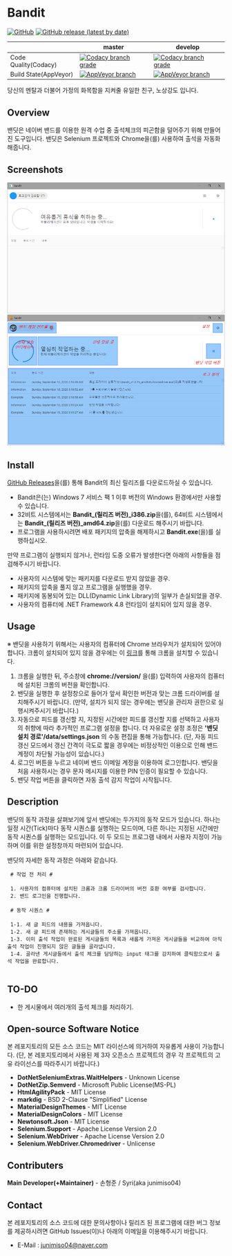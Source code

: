 # Bandit
[![GitHub](https://img.shields.io/github/license/junimiso04/Bandit?style=flat-square)](https://github.com/junimiso04/Bandit/blob/master/LICENSE)
[![GitHub release (latest by date)](https://img.shields.io/github/v/release/junimiso04/Bandit?logo=GitHub&logoColor=White&style=flat-square)](https://github.com/junimiso04/Bandit/releases)

| |master|develop|
|------|------|------|
|Code Quality(Codacy)|[![Codacy branch grade](https://img.shields.io/codacy/grade/b3afd7c34f1d4cc8a8e8092015731f92/master?logo=Codacy&logoColor=white&style=flat-square)](https://app.codacy.com/manual/junimiso04/Bandit/dashboard)|[![Codacy branch grade](https://img.shields.io/codacy/grade/b3afd7c34f1d4cc8a8e8092015731f92/develop?logo=Codacy&logoColor=white&style=flat-square)](https://app.codacy.com/manual/junimiso04/Bandit/dashboard)|
|Build State(AppVeyor)|[![AppVeyor branch](https://img.shields.io/appveyor/build/junimiso04/Bandit/master?logo=AppVeyor&logoColor=white&style=flat-square)](https://ci.appveyor.com/project/junimiso04/bandit)|[![AppVeyor branch](https://img.shields.io/appveyor/build/junimiso04/Bandit/develop?logo=AppVeyor&logoColor=white&style=flat-square)](https://ci.appveyor.com/project/junimiso04/bandit)|

당신의 멘탈과 더불어 가정의 화목함을 지켜줄 유일한 친구, 노상강도 입니다.

## Overview
밴딧은 네이버 밴드를 이용한 원격 수업 중 출석체크의 피곤함을 덜어주기 위해 만들어진 도구입니다. 밴딧은 Selenium 프로젝트와 Chrome을(를) 사용하여 출석을 자동화해줍니다.

## Screenshots
![Bandit](./image/bandit.png)
![Bandit](./image/guide.png)

## Install
[GitHub Releases](https://github.com/junimiso04/Bandit/releases)을(를) 통해 Bandit의 최신 릴리즈를 다운로드하실 수 있습니다.
 * Bandit은(는) Windows 7 서비스 팩 1 이후 버전의 Windows 환경에서만 사용할 수 있습니다.
 * 32비트 시스템에서는 **Bandit_(릴리즈 버전)_i386.zip**을(를), 64비트 시스템에서는 **Bandit_(릴리즈 버전)_amd64.zip**을(를) 다운로드 해주시기 바랍니다.
 * 프로그램을 사용하시려면 배포 패키지의 압축을 해제하시고 __Bandit.exe__(을)를 실행하십시오.
 
만약 프로그램이 실행되지 않거나, 런타임 도중 오류가 발생한다면 아래의 사항들을 점검해주시기 바랍니다.
 * 사용자의 시스템에 맞는 패키지를 다운로드 받지 않았을 경우.
 * 패키지의 압축을 풀지 않고 프로그램을 실행했을 경우.
 * 패키지에 동봉되어 있는 DLL(Dynamic Link Library)의 일부가 손실되었을 경우.
 * 사용자의 컴퓨터에 .NET Framework 4.8 런타임이 설치되어 있지 않을 경우.

## Usage
※ 밴딧을 사용하기 위해서는 사용자의 컴퓨터에 Chrome 브라우저가 설치되어 있어야합니다. 크롬이 설치되어 있지 않을 경우에는 이 [링크](https://www.google.com/intl/en/chrome/)를 통해 크롬을 설치할 수 있습니다.

1. 크롬을 실행한 뒤, 주소창에 __chrome://version/__ 을(를) 입력하여 사용자의 컴퓨터에 설치된 크롬의 버전을 확인합니다.
2. 밴딧을 실행한 후 설정창으로 들어가 앞서 확인한 버전과 맞는 크롬 드라이버를 설치해주시기 바랍니다. (만약, 설치가 되지 않는 경우에는 밴딧을 관리자 권한으로 실행시켜주시기 바랍니다.)
3. 자동으로 피드를 갱신할 지, 지정된 시간에만 피드를 갱신할 지를 선택하고 사용자의 취향에 따라 추가적인 프로그램 설정을 합니다. 더 자유로운 설정 조정은 __'밴딧 설치 경로'/data/settings.json__ 의 수동 편집을 통해 가능합니다. (단, 자동 피드 갱신 모드에서 갱신 간격이 극도로 짧을 경우에는 비정상적인 이용으로 인해 밴드 계정이 차단될 가능성이 있습니다.)
4. 로그인 버튼을 누르고 네이버 밴드 이메일 계정을 이용하여 로그인합니다. 밴딧을 처음 사용하시는 경우 문자 메시지를 이용한 PIN 인증이 필요할 수 있습니다.
5. 밴딧 작업 버튼을 클릭하면 자동 출석 감지 작업이 시작됩니다.



## Description
밴딧의 동작 과정을 살펴보기에 앞서 밴딧에는 두가지의 동작 모드가 있습니다. 하나는 일정 시간(Tick)마다 동작 시퀀스를 실행하는 모드이며, 다른 하나는 지정된 시간에만 동작 시퀀스를 실행하는 모드입니다. 이 두 모드는 프로그램 내에서 사용자 지정이 가능하며 이를 위한 설정창까지 마련되어 있습니다.

밴딧의 자세한 동작 과정은 아래와 같습니다.

```
 # 작업 전 처리 #
 
 1. 사용자의 컴퓨터에 설치된 크롬과 크롬 드라이버의 버전 호환 여부를 검사합니다. 
 2. 밴드 로그인을 진행합니다.
 
 # 동작 시퀀스 #
 
 1-1. 새 글 피드의 내용을 가져옵니다. 
 1-2. 새 글 피드에 존재하는 게시글들의 주소를 가져옵니다. 
 1-3. 이미 출석 작업이 완료된 게시글들의 목록과 새롭게 가져온 게시글들을 비교하여 아직 출석 작업이 진행되지 않은 글들을 골라냅니다.
 1-4. 골라낸 게시글들에서 출석 체크를 담당하는 input 태그를 감지하여 클릭함으로서 출석 작업을 완료합니다.
 
```

## TO-DO
 * 한 게시물에서 여러개의 출석 체크를 처리하기.

## Open-source Software Notice
본 레포지토리의 모든 소스 코드는 MIT 라이선스에 의거하여 자유롭게 사용이 가능합니다. (단, 본 레포지토리에서 사용된 제 3자 오픈소스 프로젝트의 경우 각 프로젝트의 고유 라이선스를 따라주시기 바랍니다.) 

 * __DotNetSeleniumExtras.WaitHelpers__ - Unknown License
 * __DotNetZip.Semverd__ - Microsoft Public License(MS-PL)
 * __HtmlAgilityPack__ - MIT License
 * __markdig__ - BSD 2-Clause "Simplified" License
 * __MaterialDesignThemes__ - MIT License
 * __MaterialDesignColors__ - MIT License
 * __Newtonsoft.Json__ - MIT License
 * __Selenium.Support__ - Apache License Version 2.0
 * __Selenium.WebDriver__ - Apache License Version 2.0
 * __Selenium.WebDriver.Chromedriver__ - Unlicense
 
## Contributers
__Main Developer(+Maintainer)__ - 손형준 / Syri(aka junimiso04)

## Contact
본 레포지토리의 소스 코드에 대한 문의사항이나 릴리즈 된 프로그램에 대한 버그 정보를 제공하시려면 GitHub Issues(이)나 아래의 이메일을 이용해주시기 바랍니다.

 * E-Mail : junimiso04@naver.com
